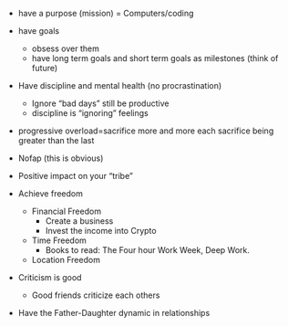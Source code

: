 - have a purpose (mission) = Computers/coding

- have goals 
	- obsess over them 
	- have long term goals and short term goals as milestones (think of future) 

- Have discipline and mental health (no procrastination) 
	- Ignore “bad days” still be productive 
	- discipline is “ignoring” feelings 

- progressive overload=sacrifice more and more each sacrifice being greater than the last 

- Nofap (this is obvious) 

- Positive impact on your “tribe”

- Achieve freedom
	- Financial Freedom
		- Create a business
		- Invest the income into Crypto
	- Time Freedom
		- Books to read: The Four hour Work Week, Deep Work.
	- Location Freedom

- Criticism is good
	- Good friends criticize each others

- Have the Father-Daughter dynamic in relationships